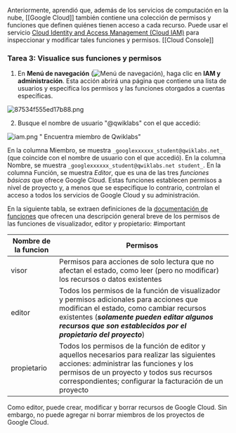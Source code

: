 Anteriormente, aprendió que, además de los servicios de computación en la nube, [[Google Cloud]] también contiene una colección de permisos y funciones que definen quiénes tienen acceso a cada recurso. Puede usar el servicio [Cloud Identity and Access Management (Cloud IAM)](https://cloud.google.com/iam/) para inspeccionar y modificar tales funciones y permisos. [[Cloud Console]]

### Tarea 3: Visualice sus funciones y permisos

1.  En **Menú de navegación** (![Menú de navegación](https://cdn.qwiklabs.com/tkgw1TDgj4Q%2BYKQUW4jUFd0O5OEKlUMBRYbhlCrF0WY%3D "Menú de navegación")), haga clic en **IAM y administración**. Esta acción abrirá una página que contiene una lista de usuarios y especifica los permisos y las funciones otorgados a cuentas específicas.

![87534f555ed17b88.png](https://cdn.qwiklabs.com/v5er%2BfG4yURAeD9YUOKNuDgtD9KdMi9Sg2Ph9XThkZA%3D "Animación del administrador de IAM")

2.  Busque el nombre de usuario "@qwiklabs" con el que accedió:

![iam.png " Encuentra miembro de Qwiklabs"](https://cdn.qwiklabs.com/zchfMWz4f12cRb%2BV73VmuS75Io5iFtKItiK7dRXnyDo%3D "Encontrar el nombre de usuario")

En la columna Miembro, se muestra `_googlexxxxxx_student@qwiklabs.net_` (que coincide con el nombre de usuario con el que accedió). En la columna Nombre, se muestra `_googlexxxxxx_student@qwiklabs.net student_`. En la columna Función, se muestra _Editor_, que es una de las tres _funciones básicas_ que ofrece Google Cloud. Estas funciones establecen permisos a nivel de proyecto y, a menos que se especifique lo contrario, controlan el acceso a todos los servicios de Google Cloud y su administración.

En la siguiente tabla, se extraen definiciones de la [documentación de funciones](https://cloud.google.com/iam/docs/understanding-roles/#primitive%5C_roles) que ofrecen una descripción general breve de los permisos de las funciones de visualizador, editor y propietario: #important 

| Nombre de la funcion | Permisos |
| --- | ----------- |
| visor | Permisos para acciones de solo lectura que no afectan el estado, como leer (pero no modificar) los recursos o datos existentes |
| editor | Todos los permisos de la función de visualizador y permisos adicionales para acciones que modifican el estado, como cambiar recursos existentes (***solamente pueden editar algunos recursos que son establecidos por el propietario del proyecto***)|
| propietario |Todos los permisos de la función de editor y aquellos necesarios para realizar las siguientes acciones: administrar las funciones y los permisos de un proyecto y todos sus recursos correspondientes; configurar la facturación de un proyecto |

Como editor, puede crear, modificar y borrar recursos de Google Cloud. Sin embargo, no puede agregar ni borrar miembros de los proyectos de Google Cloud.


